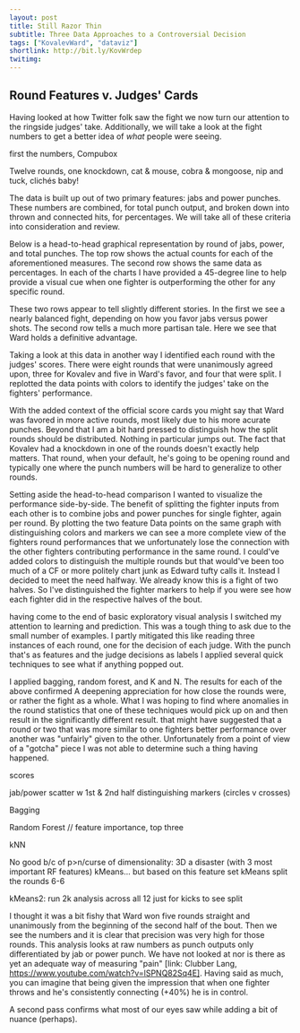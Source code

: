 ```yaml
---
layout: post
title: Still Razor Thin
subtitle: Three Data Approaches to a Controversial Decision
tags: ["KovalevWard", "dataviz"]
shortlink: http://bit.ly/KovWrdep
twitimg: 
---
```


## Round Features v. Judges' Cards

Having looked at how Twitter folk saw the fight we now turn our attention to the ringside judges' take. Additionally, we will take a look at the fight numbers to get a better idea of _what_ people were seeing.

first the numbers, Compubox

Twelve rounds, one knockdown, cat & mouse, cobra & mongoose, nip and tuck, clichés baby!

The data is built up out of two primary features: jabs and power punches. These numbers are combined, for total punch output, and broken down into thrown and connected hits, for percentages. We will take all of these criteria into consideration and review.

Below is a head-to-head graphical representation by round of jabs, power, and total punches. The top row shows the actual counts for each of the aforementioned measures. The second row shows the same data as percentages. In each of the charts I have provided a 45-degree line to help provide a visual cue when one fighter is outperforming the other for any specific round.

These two rows appear to tell slightly different stories. In the first we see a nearly balanced fight, depending on how you favor jabs versus power shots. The second row tells a much more partisan tale. Here we see that Ward holds a definitive advantage.

Taking a look at this data in another way I identified each round with the judges' scores. There were eight rounds that were unanimously agreed upon, three for Kovalev and five in Ward's favor, and four that were split. I replotted the data points with colors to identify the judges' take on the fighters' performance.

With the added context of the official score cards you might say that Ward was favored in more active rounds, most likely due to his more acurate punches. Beyond that I am a bit hard pressed to distinguish how the split rounds should be distributed. Nothing in particular jumps out. The fact that Kovalev had a knockdown in one of the rounds doesn't exactly help matters. That round, when your default, he's going to be opening round and typically one where the punch numbers will be hard to generalize to other rounds.

Setting aside the head-to-head comparison I wanted to visualize the performance side-by-side. The benefit of splitting the fighter inputs from each other is to combine jobs and power punches for single fighter, again per round. By plotting the two feature Data points on the same graph with distinguishing colors and markers we can see a more complete view of the fighters round performances that we unfortunately lose the connection with the other fighters contributing performance in the same round. I could've added colors to distinguish the multiple rounds but that would've been too much of a CF or more politely chart junk as Edward tufty calls it. Instead I decided to meet the need halfway. We already know this is a fight of two halves. So I've distinguished the fighter markers to help if you were see how each fighter did in the respective halves of the bout. 

having come to the end of basic exploratory visual analysis I switched my attention to learning and prediction. This was a tough thing to ask due to the small number of examples. I partly mitigated this like reading three instances of each round, one for the decision of each judge. With the punch that's as features and the judge decisions as labels I applied several quick techniques to see what if anything popped out.

I applied bagging, random forest, and K and N. The results for each of the above confirmed A deepening appreciation for how close the rounds were, or rather the fight as a whole. What I was hoping to find where anomalies in the round statistics that one of these techniques would pick up on and then result in the significantly different result. that might have suggested that a round or two that was more similar to one fighters better performance over another was "unfairly" given to the other. Unfortunately from a point of view of a "gotcha" piece I was not able to determine such a thing having happened.

scores

jab/power scatter w 1st & 2nd half distinguishing markers (circles v crosses)

Bagging

Random Forest // feature importance, top three

kNN

No good b/c of p>n/curse of dimensionality: 3D a disaster (with 3 most important RF features) kMeans... but based on this feature set kMeans split the rounds 6-6

kMeans2: run 2k analysis across all 12 just for kicks to see split 

I thought it was a bit fishy that Ward won five rounds straight and unanimously from the beginning of the second half of the bout. Then we see the numbers and it is clear that precision was very high for those rounds. This analysis looks at raw numbers as punch outputs only differentiated by jab or power punch. We have not looked at nor is there as yet an adequate way of measuring "pain" [link: Clubber Lang, https://www.youtube.com/watch?v=lSPNQ82Sq4E]. Having said as much, you can imagine that being given the impression that when one fighter throws and he's consistently connecting (+40%) he is in control.

A second pass confirms what most of our eyes saw while adding a bit of nuance (perhaps).




